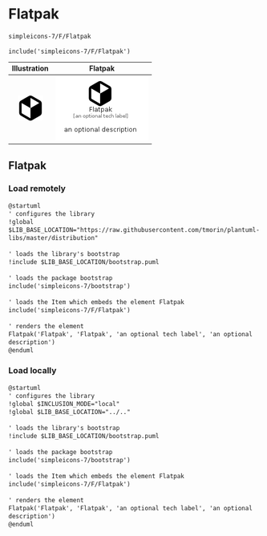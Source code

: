 # Flatpak


```text
simpleicons-7/F/Flatpak
```

```text
include('simpleicons-7/F/Flatpak')
```



| Illustration | Flatpak |
| :---: | :---: |
| ![illustration for Illustration](../../simpleicons-7/F/Flatpak.png) | ![illustration for Flatpak](../../simpleicons-7/F/Flatpak.Local.png) |




## Flatpak

### Load remotely
```plantuml
@startuml
' configures the library
!global $LIB_BASE_LOCATION="https://raw.githubusercontent.com/tmorin/plantuml-libs/master/distribution"

' loads the library's bootstrap
!include $LIB_BASE_LOCATION/bootstrap.puml

' loads the package bootstrap
include('simpleicons-7/bootstrap')

' loads the Item which embeds the element Flatpak
include('simpleicons-7/F/Flatpak')

' renders the element
Flatpak('Flatpak', 'Flatpak', 'an optional tech label', 'an optional description')
@enduml
```

### Load locally
```plantuml
@startuml
' configures the library
!global $INCLUSION_MODE="local"
!global $LIB_BASE_LOCATION="../.."

' loads the library's bootstrap
!include $LIB_BASE_LOCATION/bootstrap.puml

' loads the package bootstrap
include('simpleicons-7/bootstrap')

' loads the Item which embeds the element Flatpak
include('simpleicons-7/F/Flatpak')

' renders the element
Flatpak('Flatpak', 'Flatpak', 'an optional tech label', 'an optional description')
@enduml
```


